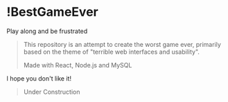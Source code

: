 # !BestGameEver
Play along and be frustrated

>This repository is an attempt to create the worst game ever, primarily based on the theme of "terrible web interfaces and usability".
>
>Made with React, Node.js and MySQL

I hope you don't like it!

>Under Construction
